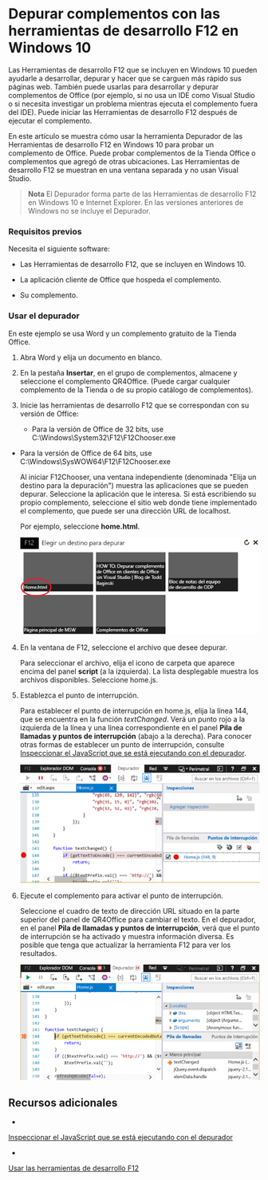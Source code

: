 
# <a name="debug-add-ins-using-f12-developer-tools-on-windows-10"></a>Depurar complementos con las herramientas de desarrollo F12 en Windows 10

Las Herramientas de desarrollo F12 que se incluyen en Windows 10 pueden ayudarle a desarrollar, depurar y hacer que se carguen más rápido sus páginas web. También puede usarlas para desarrollar y depurar complementos de Office (por ejemplo, si no usa un IDE como Visual Studio o si necesita investigar un problema mientras ejecuta el complemento fuera del IDE). Puede iniciar las Herramientas de desarrollo F12 después de ejecutar el complemento.

En este artículo se muestra cómo usar la herramienta Depurador de las Herramientas de desarrollo F12 en Windows 10 para probar un complemento de Office. Puede probar complementos de la Tienda Office o complementos que agregó de otras ubicaciones. Las Herramientas de desarrollo F12 se muestran en una ventana separada y no usan Visual Studio.

 >**Nota** El Depurador forma parte de las Herramientas de desarrollo F12 en Windows 10 e Internet Explorer. En las versiones anteriores de Windows no se incluye el Depurador. 


### <a name="prerequisites"></a>Requisitos previos

Necesita el siguiente software:


- Las Herramientas de desarrollo F12, que se incluyen en Windows 10. 
    
- La aplicación cliente de Office que hospeda el complemento. 
    
- Su complemento. 
    
### <a name="using-the-debugger"></a>Usar el depurador

En este ejemplo se usa Word y un complemento gratuito de la Tienda Office.

1. Abra Word y elija un documento en blanco.  
    
2. En la pestaña **Insertar**, en el grupo de complementos, almacene y seleccione el complemento QR4Office. (Puede cargar cualquier complemento de la Tienda o de su propio catálogo de complementos).
    
3. Inicie las herramientas de desarrollo F12 que se correspondan con su versión de Office:
    
      - Para la versión de Office de 32 bits, use C:\Windows\System32\F12\F12Chooser.exe
    
  - Para la versión de Office de 64 bits, use C:\Windows\SysWOW64\F12\F12Chooser.exe
    

    Al iniciar F12Chooser, una ventana independiente (denominada "Elija un destino para la depuración") muestra las aplicaciones que se pueden depurar. Seleccione la aplicación que le interesa. Si está escribiendo su propio complemento, seleccione el sitio web donde tiene implementado el complemento, que puede ser una dirección URL de localhost. 
    
    Por ejemplo, seleccione **home.html**.  
    
    ![Pantalla F12Chooser del selector que apunta al complemento de burbujas](../../images/4f8823a3-595a-4657-83ac-8b235a7ba087.png)

4. En la ventana de F12, seleccione el archivo que desee depurar.
    
    Para seleccionar el archivo, elija el icono de carpeta que aparece encima del panel **script** (a la izquierda). La lista desplegable muestra los archivos disponibles. Seleccione home.js.
    
5. Establezca el punto de interrupción.
    
    Para establecer el punto de interrupción en home.js, elija la línea 144, que se encuentra en la función _textChanged_. Verá un punto rojo a la izquierda de la línea y una línea correspondiente en el panel **Pila de llamadas y puntos de interrupción** (abajo a la derecha). Para conocer otras formas de establecer un punto de interrupción, consulte [Inspeccionar el JavaScript que se está ejecutando con el depurador](https://msdn.microsoft.com/library/dn255007%28v=vs.85%29.aspx). 
    
    ![Depurador con punto de interrupción en el archivo home.js](../../images/e3cbc7ca-8b21-4ebb-b7a1-93e2364f1d16.png)

6. Ejecute el complemento para activar el punto de interrupción.
    
    Seleccione el cuadro de texto de dirección URL situado en la parte superior del panel de QR4Office para cambiar el texto. En el depurador, en el panel **Pila de llamadas y puntos de interrupción**, verá que el punto de interrupción se ha activado y muestra información diversa. Es posible que tenga que actualizar la herramienta F12 para ver los resultados.
    
    ![Depurador con resultados desde el punto de interrupción desencadenado](../../images/e0bcd036-91ce-4509-ae98-6c10b593d61b.png)


## <a name="additional-resources"></a>Recursos adicionales



- 

  [Inspeccionar el JavaScript que se está ejecutando con el depurador](https://msdn.microsoft.com/library/dn255007%28v=vs.85%29.aspx)
    
- 

  [Usar las herramientas de desarrollo F12](https://msdn.microsoft.com/en-us/library/bg182326%28v=vs.85%29.aspx)
    
